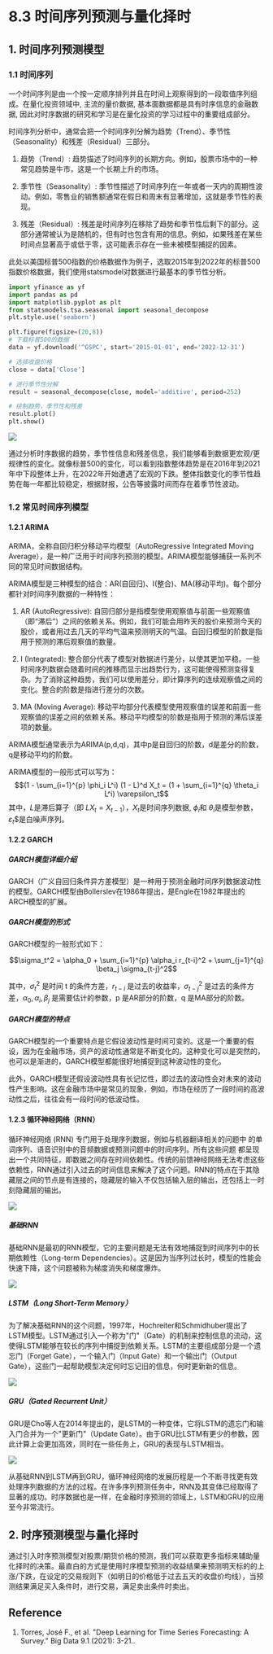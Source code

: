 # 8.3 时间序列预测与量化择时

## 1.  时间序列预测模型
### 1.1 时间序列

一个时间序列是由一个按一定顺序排列并且在时间上观察得到的一段取值序列组成。在量化投资领域中, 主流的量价数据, 基本面数据都是具有时序信息的金融数据, 因此对时序数据的研究和学习是在量化投资的学习过程中的重要组成部分。

时间序列分析中，通常会把一个时间序列分解为趋势（Trend）、季节性（Seasonality）和残差（Residual）三部分。

1. 趋势（Trend）: 趋势描述了时间序列的长期方向。例如，股票市场中的一种常见趋势是牛市，这是一个长期上升的市场。
   
2. 季节性（Seasonality）: 季节性描述了时间序列在一年或者一天内的周期性波动。例如，零售业的销售额通常在假日和周末有显著增加，这就是季节性的表现。
   
3. 残差（Residual）: 残差是时间序列在移除了趋势和季节性后剩下的部分。这部分通常被认为是随机的，但有时也包含有用的信息。例如，如果残差在某些时间点显著高于或低于零，这可能表示存在一些未被模型捕捉的因素。
   

此处以美国标普500指数的价格数据作为例子，选取2015年到2022年的标普500指数价格数据，我们使用statsmodel对数据进行最基本的季节性分析。


```Python
import yfinance as yf
import pandas as pd
import matplotlib.pyplot as plt
from statsmodels.tsa.seasonal import seasonal_decompose
plt.style.use('seaborn')

plt.figure(figsize=(20,8))
# 下载标普500的数据
data = yf.download('^GSPC', start='2015-01-01', end='2022-12-31')

# 选择收盘价格
close = data['Close']

# 进行季节性分解
result = seasonal_decompose(close, model='additive', period=252)

# 绘制趋势，季节性和残差
result.plot()
plt.show()
```

![](ch08_8.3_01.png)

通过分析时序数据的趋势，季节性信息和残差信息，我们能够看到数据更宏观/更规律性的变化。就像标普500的变化，可以看到指数整体趋势是在2016年到2021年中下段整体上升，在2022年开始遭遇了宏观的下跌。整体指数变化的季节性趋势在每一年都比较稳定，根据财报，公告等披露时间而存在着季节性波动。

### 1.2 常见时间序列模型
#### 1.2.1 ARIMA

ARIMA，全称自回归积分移动平均模型（AutoRegressive Integrated Moving Average），是一种广泛用于时间序列预测的模型。ARIMA模型能够捕获一系列不同的常见时间数据结构。

ARIMA模型是三种模型的结合：AR(自回归)、I(整合)、MA(移动平均)。每个部分都针对时间序列数据的一种特性：

1. AR (AutoRegressive): 自回归部分是指模型使用观察值与前面一些观察值（即“滞后”）之间的依赖关系。例如，我们可能会用昨天的股价来预测今天的股价，或者用过去几天的平均气温来预测明天的气温。自回归模型的阶数是指用于预测的滞后观察值的数量。
   
2. I (Integrated): 整合部分代表了模型对数据进行差分，以使其更加平稳。一些时间序列数据会随着时间的推移而显示出趋势行为，这可能使得预测变得复杂。为了消除这种趋势，我们可以使用差分，即计算序列的连续观察值之间的变化。整合的阶数是指进行差分的次数。
   
3. MA (Moving Average): 移动平均部分代表模型使用观察值的误差和前面一些观察值的误差之间的依赖关系。移动平均模型的阶数是指用于预测的滞后误差项的数量。

ARIMA模型通常表示为ARIMA(p,d,q)，其中p是自回归的阶数，d是差分的阶数，q是移动平均的阶数。

ARIMA模型的一般形式可以写为： $$(1 - \sum_{i=1}^{p} \phi_i L^i) (1 - L)^d X_t = (1 + \sum_{i=1}^{q} \theta_i L^i) \varepsilon_t$$ 其中，$L$是滞后算子（即 $LX_t = X_{t-1}$$），$$X_t$是时间序列数据, $\phi_i$和 $\theta_i$是模型参数， $\varepsilon_t$$是白噪声序列。

#### 1.2.2 GARCH

##### GARCH模型详细介绍

GARCH（广义自回归条件异方差模型）是一种用于预测金融时间序列数据波动性的模型。GARCH模型由Bollerslev在1986年提出，是Engle在1982年提出的ARCH模型的扩展。

##### GARCH模型的形式

GARCH模型的一般形式如下：

$$\sigma_t^2 = \alpha_0 + \sum_{i=1}^{p} \alpha_i r_{t-i}^2 + \sum_{j=1}^{q} \beta_j \sigma_{t-j}^2$$


其中，$\sigma_t^2$ 是时间 t 的条件方差，$r_{t-i}$ 是过去的收益率，$\sigma_{t-j}^2$ 是过去的条件方差，$\alpha_0, \alpha_i, \beta_j$ 是需要估计的参数，p 是AR部分的阶数，q 是MA部分的阶数。

##### GARCH模型的特点

GARCH模型的一个重要特点是它假设波动性是时间可变的。这是一个重要的假设，因为在金融市场，资产的波动性通常是不断变化的。这种变化可以是突然的，也可以是渐进的，GARCH模型都能很好地捕捉到这种波动性的变化。

此外，GARCH模型还假设波动性具有长记忆性，即过去的波动性会对未来的波动性产生影响。这在金融市场中是常见的现象，例如，市场在经历了一段时间的高波动性之后，往往会有一段时间的低波动性。

#### 1.2.3 **循环神经网络（RNN）**

循环神经网络 (RNN) 专门用于处理序列数据，例如与机器翻译相关的问题中 的单词序列、语音识别中的音频数据或预测问题中的时间序列。所有这些问题 都呈现出一个共同特征，即数据之间存在时间依赖性。传统的前馈神经网络无法考虑这些依赖性，RNN通过引入过去的时间信息来解决了这个问题。RNN的特点在于其隐藏层之间的节点是有连接的，隐藏层的输入不仅包括输入层的输出，还包括上一时刻隐藏层的输出。

![](ch08_8.3_02.png)

##### 基础RNN

基础RNN是最初的RNN模型，它的主要问题是无法有效地捕捉到时间序列中的长期依赖性（Long-term Dependencies）。这是因为当序列过长时，模型的性能会快速下降，这个问题被称为梯度消失和梯度爆炸。

![](ch08_8.3_03.png)

##### LSTM（Long Short-Term Memory）

为了解决基础RNN的这个问题，1997年，Hochreiter和Schmidhuber提出了LSTM模型。LSTM通过引入一个称为"门"（Gate）的机制来控制信息的流动，这使得LSTM能够在较长的序列中捕捉到依赖关系。LSTM的主要组成部分是一个遗忘门（Forget Gate），一个输入门（Input Gate）和一个输出门（Output Gate），这些门一起帮助模型决定何时忘记旧的信息，何时更新新的信息。

![](ch08_8.3_04.png)

##### GRU（Gated Recurrent Unit）

GRU是Cho等人在2014年提出的，是LSTM的一种变体，它将LSTM的遗忘门和输入门合并为一个"更新门"（Update Gate）。由于GRU比LSTM有更少的参数，因此计算上会更加高效，同时在一些任务上，GRU的表现与LSTM相当。

![](ch08_8.3_05.png)

从基础RNN到LSTM再到GRU，循环神经网络的发展历程是一个不断寻找更有效处理序列数据的方法的过程。在许多序列预测任务中，RNN及其变体已经取得了显著的成功。时序数据也是一样，在金融时序预测的领域上，LSTM和GRU的应用至今非常流行。


## 2.  时序预测模型与量化择时

通过引入时序预测模型对股票/期货价格的预测，我们可以获取更多指标来辅助量化择时的决策。最直白的方式是使用时序模型预测的收益结果来预测明天标的的上涨/下跌，在设定的交易规则下（如明日的价格低于过去五天的收盘价均线），当预测结果满足买入条件时，进行交易，满足卖出条件时卖出。

## Reference

1. Torres, José F., et al. "Deep Learning for Time Series Forecasting: A Survey." Big Data 9.1 (2021): 3-21..